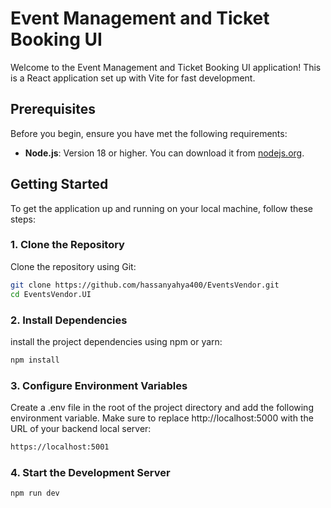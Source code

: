 # Event Management and Ticket Booking UI

Welcome to the Event Management and Ticket Booking UI application! This is a React application set up with Vite for fast development.

## Prerequisites

Before you begin, ensure you have met the following requirements:

- **Node.js**: Version 18 or higher. You can download it from [nodejs.org](https://nodejs.org/).

## Getting Started

To get the application up and running on your local machine, follow these steps:

### 1. Clone the Repository

Clone the repository using Git:

```bash
git clone https://github.com/hassanyahya400/EventsVendor.git
cd EventsVendor.UI
```

### 2. Install Dependencies

install the project dependencies using npm or yarn:

```bash
npm install
```

### 3. Configure Environment Variables

Create a .env file in the root of the project directory and add the following environment variable. Make sure to replace http://localhost:5000 with the URL of your backend local server:

```bash
https://localhost:5001
```

### 4. Start the Development Server

```bash
npm run dev
```
